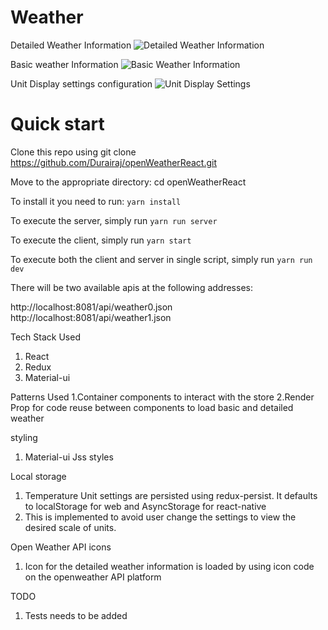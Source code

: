 # Weather

Detailed Weather Information
![Detailed Weather Information](https://github.com/Durairaj/openWeatherReact/blob/master/DetailedInformation.png)


Basic weather Information
![Basic Weather Information](https://github.com/Durairaj/openWeatherReact/blob/master/BasicInformation.png)

Unit Display settings configuration
![Unit Display Settings](https://github.com/Durairaj/openWeatherReact/blob/master/UnitDisplaySettings.png)

# Quick start

Clone this repo using git clone https://github.com/Durairaj/openWeatherReact.git

Move to the appropriate directory: cd openWeatherReact

To install it you need to run: `yarn install`

To execute the server, simply run `yarn run server`

To execute the client, simply run `yarn start`

To execute both the client and server in single script, simply run `yarn run dev`

There will be two available apis at the following addresses:

http://localhost:8081/api/weather0.json
http://localhost:8081/api/weather1.json

Tech Stack Used

1. React
2. Redux
3. Material-ui


Patterns Used
1.Container components to interact with the store
2.Render Prop for code reuse between components to load basic and detailed weather

styling 

1. Material-ui Jss styles

Local storage

1. Temperature Unit settings are persisted using redux-persist. It defaults to localStorage for web and AsyncStorage for react-native
2. This is implemented to avoid user change the settings to view the desired scale of units.

Open Weather API icons

1. Icon for the detailed weather information is loaded by using icon code on the openweather API platform


TODO

1. Tests needs to be added
 
